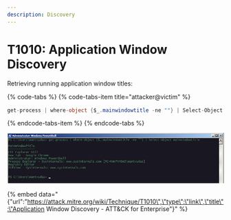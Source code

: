 ```yaml
---
description: Discovery
---
```


# T1010: Application Window Discovery

Retrieving running application window titles:

{% code-tabs %}
{% code-tabs-item title="attacker@victim" %}
```csharp
get-process | where-object {$_.mainwindowtitle -ne ""} | Select-Object mainwindowtitle
```
{% endcode-tabs-item %}
{% endcode-tabs %}

![](../.gitbook/assets/window-titles.png)

{% embed data="{\"url\":\"https://attack.mitre.org/wiki/Technique/T1010\",\"type\":\"link\",\"title\":\"Application Window Discovery - ATT&CK for Enterprise\"}" %}



